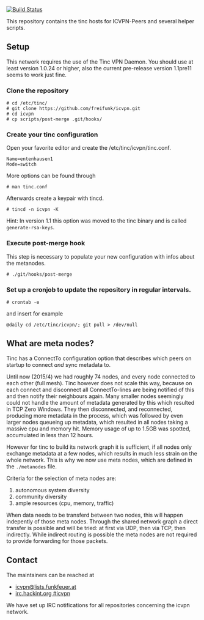 [![Build Status](https://travis-ci.org/freifunk/icvpn.svg?branch=master)](https://travis-ci.org/freifunk/icvpn)

This repository contains the tinc hosts for ICVPN-Peers and several helper scripts.

## Setup

This network requires the use of the Tinc VPN Daemon. You should use at least version 1.0.24 or higher, also the
current pre-release version 1.1pre11 seems to work just fine.

### Clone the repository
    # cd /etc/tinc/
    # git clone https://github.com/freifunk/icvpn.git
    # cd icvpn
    # cp scripts/post-merge .git/hooks/

### Create your tinc configuration

Open your favorite editor and create the /etc/tinc/icvpn/tinc.conf.

    Name=entenhausen1
    Mode=switch
More options can be found through

    # man tinc.conf
Afterwards create a keypair with tincd.

    # tincd -n icvpn -K
Hint: In version 1.1 this option was moved to the tinc binary and is called <code>generate-rsa-keys</code>.

### Execute post-merge hook
This step is necessary to populate your new configuration with infos about the metanodes.

    # ./git/hooks/post-merge

### Set up a cronjob to update the repository in regular intervals.

    # crontab -e
and insert for example

    @daily cd /etc/tinc/icvpn/; git pull > /dev/null

## What are meta nodes?

Tinc has a ConnectTo configuration option that describes which peers on startup to connect *and* sync metadata to.

Until now (2015/4) we had roughly 74 nodes, and every node connected to each other (full mesh). Tinc however 
does not scale this way, because on each connect and disconnect all ConnectTo-lines are being notified of this
and then notify their neighbours again. Many smaller nodes seemingly could not handle the amount of metadata generated 
by this which resulted in TCP Zero Windows. They then disconnected, and reconnected, producing more metadata in
the process, which was followed by even larger nodes queueing up metadata, which resulted in all nodes taking
a massive cpu and memory hit. Memory usage of up to 1.5GB was spotted, accumulated in less than 12 hours.

However for tinc to build its network graph it is sufficient, if all nodes only exchange metadata at a few nodes,
which results in much less strain on the whole network. This is why we now use meta nodes, which are defined in
the `./metanodes` file.

Criteria for the selection of meta nodes are:

1. autonomous system diversity
2. community diversity
3. ample resources (cpu, memory, traffic)

When data needs to be transferd between two nodes, this will happen indepently of those meta nodes. Through the shared
network graph a direct transfer is possible and will be tried: at first via UDP, then via TCP, then indirectly. While
indirect routing is possible the meta nodes are not required to provide forwarding for those packets.

## Contact

The maintainers can be reached at
- [icvpn@lists.funkfeuer.at](mailto:icvpn@lists.funkfeuer.at)
- [irc.hackint.org #icvpn](irc://irc.hackint.org/icvpn)

We have set up IRC notifications for all repositories concerning the icvpn network.


